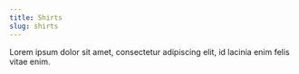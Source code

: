 ```yaml
---
title: Shirts
slug: shirts
---
```

Lorem ipsum dolor sit amet, consectetur adipiscing elit, id lacinia enim felis vitae enim.